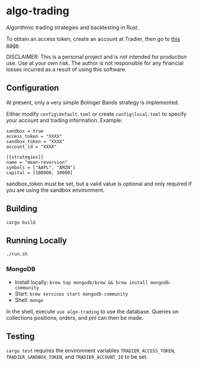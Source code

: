 # algo-trading

Algorithmic trading strategies and backtesting in Rust.

To obtain an access token, create an account at Tradier, then go to [this page](https://documentation.tradier.com/brokerage-api/oauth/access-token).

DISCLAIMER: This is a personal project and is not intended for production use. Use at your own risk. The author is not responsible for any financial losses incurred as a result of using this software.

## Configuration

At present, only a very simple Bolinger Bands strategy is implemented.

Either modify `config\default.toml` or create `config\local.toml` to specify your account and trading information. Example:

```
sandbox = true
access_token = "XXXX"
sandbox_token = "XXXX"
account_id = "XXXX"

[[strategies]]
name = "mean-reversion"
symbols = ["AAPL", "AMZN"]
capital = [100000, 10000]
```

sandbox_token must be set, but a valid value is optional and only required if you are using the sandbox environment.

## Building

`cargo build`

## Running Locally

`./run.sh`

### MongoDB

- Install locally: `brew tap mongodb/brew && brew install mongodb-community`
- Start: `brew services start mongodb-community`
- Shell: `mongo`

In the shell, execute `use algo-trading` to use the database. Queries on collections positions, orders, and pnl can then be made.

## Testing

`cargo test` requires the environment variables `TRADIER_ACCESS_TOKEN`, `TRADIER_SANDBOX_TOKEN`, and `TRADIER_ACCOUNT_ID` to be set.
